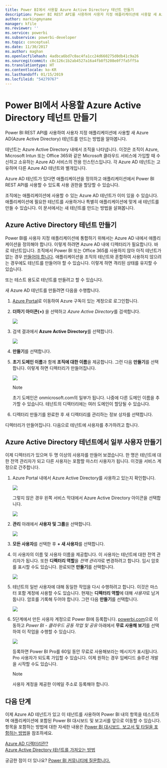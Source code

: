 ```yaml
---
title: Power BI에서 사용할 Azure Active Directory 테넌트 만들기
description: Power BI REST API를 사용하여 사용자 지정 애플리케이션에 사용할 새 Azure AD(Azure Active Directory) 테넌트를 만드는 방법을 알아봅니다.
author: markingmyname
manager: kfile
ms.reviewer: ''
ms.service: powerbi
ms.subservice: powerbi-developer
ms.topic: conceptual
ms.date: 11/30/2017
ms.author: maghan
ms.openlocfilehash: 4adbca6bd7c0ac4fa1cc24d660275d0db41c9a26
ms.sourcegitcommit: c8c126c1b2ab4527a16a4fb8f5208e0f7fa5ff5a
ms.translationtype: HT
ms.contentlocale: ko-KR
ms.lasthandoff: 01/15/2019
ms.locfileid: "54279767"
---
```

# <a name="create-an-azure-active-directory-tenant-to-use-with-power-bi"></a>Power BI에서 사용할 Azure Active Directory 테넌트 만들기
Power BI REST API를 사용하여 사용자 지정 애플리케이션에 사용할 새 Azure AD(Azure Active Directory) 테넌트를 만드는 방법을 알아봅니다.

테넌트는 Azure Active Directory 내에서 조직을 나타냅니다. 이것은 조직이 Azure, Microsoft Intun 또는 Office 365와 같은 Microsoft 클라우드 서비스에 가입할 때 수신하고 소유하는 Azure AD 서비스의 전용 인스턴스입니다. 각 Azure AD 테넌트는 고유하며 다른 Azure AD 테넌트와 별개입니다.

Azure AD 테넌트가 있다면 애플리케이션을 정의하고 애플리케이션에서 Power BI REST API를 사용할 수 있도록 사용 권한을 할당할 수 있습니다.

조직에는 애플리케이션에 사용할 수 있는 Azure AD 테넌트가 이미 있을 수 있습니다. 애플리케이션에 필요한 테넌트를 사용하거나 특별히 애플리케이션에 맞게 새 테넌트를 만들 수 있습니다. 이 문서에서는 새 테넌트를 만드는 방법을 살펴봅니다.

## <a name="create-an-azure-active-directory-tenant"></a>Azure Active Directory 테넌트 만들기
Power BI를 사용자 지정 애플리케이션에 통합하기 위해서는 Azure AD 내에서 애플리케이션을 정의해야 합니다. 이렇게 하려면 Azure AD 내에 디렉터리가 필요합니다. 바로 테넌트입니다. 조직에서 Power BI 또는 Office 365를 사용하지 않아 아직 테넌트가 없는 경우 [만들어야 합니다](https://docs.microsoft.com/azure/active-directory/develop/active-directory-howto-tenant). 애플리케이션을 조직의 테넌트와 혼합하여 사용하지 않으려는 경우에도 테넌트를 만들어야 할 수 있습니다. 이렇게 하면 격리된 상태를 유지할 수 있습니다.

또는 테스트 용도로 테넌트를 만들려고 할 수 있습니다.

새 Azure AD 테넌트를 만들려면 다음을 수행합니다.

1. [Azure Portal](https://portal.azure.com)로 이동하여 Azure 구독이 있는 계정으로 로그인합니다.
2. **더하기 아이콘(+)** 을 선택하고 *Azure Active Directory*를 검색합니다.
   
    ![](media/create-an-azure-active-directory-tenant/new-directory.png)
3. 검색 결과에서 **Azure Active Directory**를 선택합니다.
   
    ![](media/create-an-azure-active-directory-tenant/new-directory2.png)
4. **만들기**를 선택합니다.
5. **초기 도메인 이름**과 함께 **조직에 대한 이름**을 제공합니다. 그런 다음 **만들기**를 선택합니다. 이렇게 하면 디렉터리가 만들어집니다.
   
    ![](media/create-an-azure-active-directory-tenant/organization-and-domain.png)
   
   > [!NOTE]
   > 초기 도메인은 onmicrosoft.com의 일부가 됩니다. 나중에 다른 도메인 이름을 추가할 수 있습니다. 테넌트의 디렉터리에는 여러 도메인이 할당될 수 있습니다.
   > 
   > 
6. 디렉터리 만들기를 완료한 후 새 디렉터리를 관리하는 정보 상자를 선택합니다.

디렉터리가 만들어집니다. 다음으로 테넌트에 사용자를 추가하려고 합니다.

## <a name="create-some-users-in-your-azure-active-directory-tenant"></a>Azure Active Directory 테넌트에서 일부 사용자 만들기
이제 디렉터리가 있으며 두 명 이상의 사용자를 만들어 보겠습니다. 한 명은 테넌트에 대한 전역 관리자가 되고 다른 사용자는 포함할 마스터 사용자가 됩니다. 이것을 서비스 계정으로 간주합니다.

1. Azure Portal 내에서 Azure Active Directory를 사용하고 있는지 확인합니다.
   
    ![](media/create-an-azure-active-directory-tenant/aad-flyout.png)
   
    그렇지 않은 경우 왼쪽 서비스 막대에서 Azure Active Directory 아이콘을 선택합니다.
   
    ![](media/create-an-azure-active-directory-tenant/aad-service.png)
2. **관리** 아래에서 **사용자 및 그룹**을 선택합니다.
   
    ![](media/create-an-azure-active-directory-tenant/users-and-groups.png)
3. **모든 사용자**를 선택한 후 **+ 새 사용자**를 선택합니다.
4. 이 사용자의 이름 및 사용자 이름을 제공합니다. 이 사용자는 테넌트에 대한 전역 관리자가 됩니다. 또한 **디렉터리 역할**을 *전역 관리자*로 변경하려고 합니다. 임시 암호를 표시할 수도 있습니다. 완료되면 **만들기**를 선택합니다.
   
    ![](media/create-an-azure-active-directory-tenant/global-admin.png)
5. 테넌트의 일반 사용자에 대해 동일한 작업을 다시 수행하려고 합니다. 이것은 마스터 포함 계정에 사용할 수도 있습니다. 현재는 **디렉터리 역할**에 대해 *사용자*로 남겨 둡니다. 암호를 기록해 두어야 합니다. 그런 다음 **만들기**를 선택합니다.
   
    ![](media/create-an-azure-active-directory-tenant/pbiembed-user.png)
6. 5단계에서 만든 사용자 계정으로 Power BI에 등록합니다. [powerbi.com](https://powerbi.microsoft.com/get-started/)으로 이동하고 *Power BI - 클라우드 공동 작업 및 공유* 아래에서 **무료 사용해 보기**를 선택하여 이 작업을 수행할 수 있습니다.
   
    ![](media/create-an-azure-active-directory-tenant/try-powerbi-free.png)
   
    등록하면 Power BI Pro를 60일 동안 무료로 사용해보라는 메시지가 표시됩니다. Pro 사용자가 되도록 가입할 수 있습니다. 이제 원하는 경우 임베디드 솔루션 개발을 시작할 수도 있습니다.
   
   > [!NOTE]
   > 사용자 계정을 제공한 이메일 주소로 등록해야 합니다.
   > 
   > 

## <a name="next-steps"></a>다음 단계
이제 Azure AD 테넌트가 있고 이 테넌트를 사용하여 Power BI 내의 항목을 테스트하며 애플리케이션에 포함된 Power BI 대시보드 및 보고서를 앞으로 이동할 수 있습니다. 항목을 포함하는 방법에 대한 자세한 내용은 [Power BI 대시보드, 보고서 및 타일을 포함하는 방법](embedding-content.md)을 참조하세요.

[Azure AD 디렉터리란?](https://docs.microsoft.com/azure/active-directory/active-directory-whatis)  
[Azure Active Directory 테넌트를 가져오는 방법](https://docs.microsoft.com/azure/active-directory/develop/active-directory-howto-tenant)  

궁금한 점이 더 있나요? [Power BI 커뮤니티에 질문합니다.](http://community.powerbi.com/)

